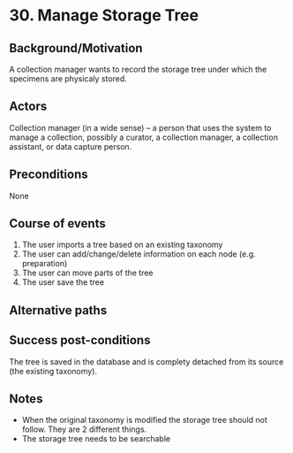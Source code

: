# 30. Manage Storage Tree

## Background/Motivation
A collection manager wants to record the storage tree under which the specimens are physicaly stored.

## Actors
Collection manager (in a wide sense) – a person that uses the system to manage a collection, possibly a curator, a collection manager, a collection assistant, or data capture person.

## Preconditions
None

## Course of events
  1. The user imports a tree based on an existing taxonomy
  2. The user can add/change/delete information on each node (e.g. preparation)
  3. The user can move parts of the tree
  4. The user save the tree

## Alternative paths

## Success post-conditions
The tree is saved in the database and is complety detached from its source (the existing taxonomy).

## Notes
 * When the original taxonomy is modified the storage tree should not follow. They are 2 different things.
 * The storage tree needs to be searchable
